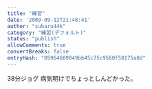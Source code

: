 ```yaml
---
title: "練習"
date: '2009-09-12T21:48:41'
author: "subaru44k"
category: "練習(デフォルト)"
status: "publish"
allowComments: true
convertBreaks: false
entryHash: "05964689049bb45c75c9560f58175a8d"
---
```

38分ジョグ
病気明けでちょっとしんどかった。
